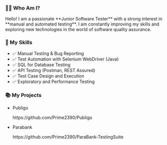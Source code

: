 <h3>👨‍💻 Who Am I?</h3>
<p>Hello! I am a passionate **Junior Software Tester** with a strong interest in **manual and automated testing**. I am constantly improving my skills and exploring new technologies in the world of software quality assurance.</p>

<h3>📌 My Skills</h3>
<ul>
    <li>✅ Manual Testing & Bug Reporting</li>
    <li>✅ Test Automation with Selenium WebDriver (Java)</li>
    <li>✅ SQL for Database Testing</li>
    <li>✅ API Testing (Postman, REST Assured)</li>
    <li>✅ Test Case Design and Execution</li>
    <li>✅ Exploratory and Performance Testing</li>
</ul>

<h3>📚 My Projects</h3>
<ul>
<li><p>Publigo</p><p>https://github.com/Prime2390/Publigo</p></li>
<li><p>Parabank</p><p>https://github.com/Prime2390/ParaBank-TestingSuite</p></li>
</ul>
